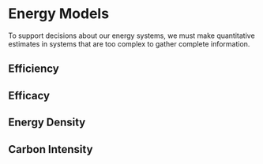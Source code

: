 # Energy Models

To support decisions about our energy systems, we must make quantitative estimates in systems that are too complex to gather complete information.

## Efficiency

## Efficacy

## Energy Density

## Carbon Intensity
